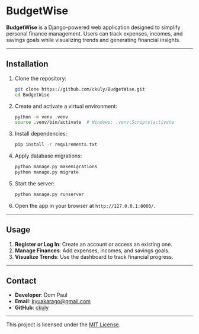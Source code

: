 # BudgetWise

**BudgetWise** is a Django-powered web application designed to simplify personal finance management. Users can track expenses, incomes, and savings goals while visualizing trends and generating financial insights.

---

## Installation

1. Clone the repository:
   ```bash
   git clone https://github.com/ckuly/BudgetWise.git
   cd BudgetWise
   ```
2. Create and activate a virtual environment:
   ```bash
   python -m venv .venv
   source .venv/bin/activate  # Windows: .venv\Scripts\activate
   ```
3. Install dependencies:
   ```bash
   pip install -r requirements.txt
   ```
4. Apply database migrations:
   ```bash
   python manage.py makemigrations
   python manage.py migrate
   ```
5. Start the server:
   ```bash
   python manage.py runserver
   ```
6. Open the app in your browser at `http://127.0.0.1:8000/`.

---

## Usage

1. **Register or Log In**: Create an account or access an existing one.
2. **Manage Finances**: Add expenses, incomes, and savings goals.
3. **Visualize Trends**: Use the dashboard to track financial progress.

---

## Contact

- **Developer**: Dom Paul
- **Email**: kyuakarago@gmail.com
- **GitHub**: [ckuly](https://github.com/ckuly)

---

This project is licensed under the [MIT License](LICENSE).
